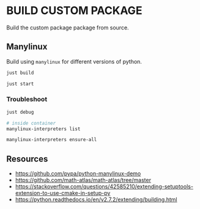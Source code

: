 # BUILD CUSTOM PACKAGE

Build the custom package package from source.

## Manylinux

Build using `manylinux` for different versions of python.

```sh
just build

just start
```

### Troubleshoot

```sh
just debug

# inside container
manylinux-interpreters list

manylinux-interpreters ensure-all
```

## Resources

- https://github.com/pypa/python-manylinux-demo
- https://github.com/math-atlas/math-atlas/tree/master
- https://stackoverflow.com/questions/42585210/extending-setuptools-extension-to-use-cmake-in-setup-py
- https://python.readthedocs.io/en/v2.7.2/extending/building.html
